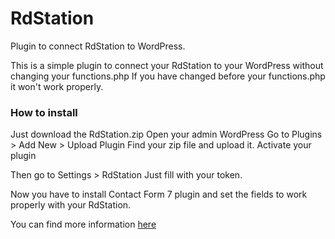# RdStation
Plugin to connect RdStation to WordPress.

This is a simple plugin to connect your RdStation to your WordPress without changing your functions.php
If you have changed before your functions.php it won't work properly. 

<h3>How to install</h3>
Just download the RdStation.zip
Open your admin WordPress
Go to Plugins > Add New > Upload Plugin
Find your zip file and upload it.
Activate your plugin

Then go to Settings > RdStation
Just fill with your token.

Now you have to install Contact Form 7 plugin and set the fields to work properly with your RdStation.

You can find more information <a href="https://github.com/ResultadosDigitais/rdocs/blob/master/integration_wp_cf7.md">here</a>

